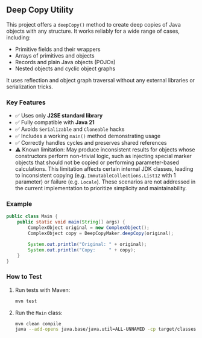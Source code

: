 ## Deep Copy Utility

This project offers a `deepCopy()` method to create deep copies of Java objects with any structure. It works reliably for a wide range of cases, including:

* Primitive fields and their wrappers
* Arrays of primitives and objects
* Records and plain Java objects (POJOs)
* Nested objects and cyclic object graphs

It uses reflection and object graph traversal without any external libraries or serialization tricks.

### Key Features

* ✅ Uses only **J2SE standard library**
* ✅ Fully compatible with **Java 21**
* ✅ Avoids `Serializable` and `Cloneable` hacks
* ✅ Includes a working `main()` method demonstrating usage
* ✅ Correctly handles cycles and preserves shared references
* ⚠️ Known limitation: May produce inconsistent results for objects whose constructors perform non-trivial logic, 
  such as injecting special marker objects that should not be copied or performing parameter-based calculations.
  This limitation affects certain internal JDK classes, 
  leading to inconsistent copying (e.g. `ImmutableCollections.List12` with 1 parameter) or failure (e.g. `Locale`).
  These scenarios are not addressed in the current implementation to prioritize simplicity and maintainability.

### Example

```java
public class Main {
    public static void main(String[] args) {
        ComplexObject original = new ComplexObject();
        ComplexObject copy = DeepCopyMaker.deepCopy(original);

        System.out.println("Original: " + original);
        System.out.println("Copy:     " + copy);
    }
}
```

### How to Test

1. Run tests with Maven:

   ```bash
   mvn test
   ```
2. Run the `Main` class:

   ```bash
   mvn clean compile
   java --add-opens java.base/java.util=ALL-UNNAMED -cp target/classes deep.Main
   ```
